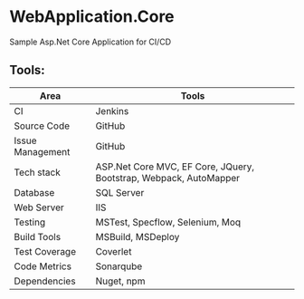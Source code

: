 # WebApplication.Core
Sample Asp.Net Core Application for CI/CD

## Tools:
Area |Tools
-----|------
CI | Jenkins 
Source Code | GitHub
Issue Management | GitHub
Tech stack | ASP.Net Core MVC, EF Core, JQuery, Bootstrap, Webpack, AutoMapper
Database | SQL Server
Web Server | IIS
Testing | MSTest, Specflow, Selenium, Moq
Build Tools |MSBuild, MSDeploy
Test Coverage | Coverlet
Code Metrics | Sonarqube
Dependencies | Nuget, npm
